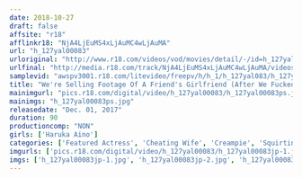 ```yaml
---
date: 2018-10-27
draft: false
affsite: "r18"
afflinkr18: "NjA4LjEuMS4xLjAuMC4wLjAuMA"
url: "h_127yal00083"
urloriginal: "http://www.r18.com/videos/vod/movies/detail/-/id=h_127yal00083"
urlfinal: "http://media.r18.com/track/NjA4LjEuMS4xLjAuMC4wLjAuMA/videos/vod/movies/detail/-/id=h_127yal00083"
samplevid: "awspv3001.r18.com/litevideo/freepv/h/h_1/h_127yal083/h_127yal083_dmb_w.mp4"
title: "We're Selling Footage Of A Friend's Girlfriend (After We Fucked Her) Without Her Permission Haruka Itono"
mainimgurl: "pics.r18.com/digital/video/h_127yal00083/h_127yal00083ps.jpg"
mainimgs: "h_127yal00083ps.jpg"
releasedate: "Dec. 01, 2017"
duration: 90
productioncomp: "NON"
girls: ['Haruka Aino']
categories: ['Featured Actress', 'Cheating Wife', 'Creampie', 'Squirting', 'Gonzo', 'Hi-Def']
imgurls: ['pics.r18.com/digital/video/h_127yal00083/h_127yal00083jp-1.jpg', 'pics.r18.com/digital/video/h_127yal00083/h_127yal00083jp-2.jpg', 'pics.r18.com/digital/video/h_127yal00083/h_127yal00083jp-3.jpg', 'pics.r18.com/digital/video/h_127yal00083/h_127yal00083jp-4.jpg', 'pics.r18.com/digital/video/h_127yal00083/h_127yal00083jp-5.jpg', 'pics.r18.com/digital/video/h_127yal00083/h_127yal00083jp-6.jpg', 'pics.r18.com/digital/video/h_127yal00083/h_127yal00083jp-7.jpg', 'pics.r18.com/digital/video/h_127yal00083/h_127yal00083jp-8.jpg', 'pics.r18.com/digital/video/h_127yal00083/h_127yal00083jp-9.jpg', 'pics.r18.com/digital/video/h_127yal00083/h_127yal00083jp-10.jpg', 'pics.r18.com/digital/video/h_127yal00083/h_127yal00083jp-11.jpg', 'pics.r18.com/digital/video/h_127yal00083/h_127yal00083jp-12.jpg', 'pics.r18.com/digital/video/h_127yal00083/h_127yal00083jp-13.jpg', 'pics.r18.com/digital/video/h_127yal00083/h_127yal00083jp-14.jpg', 'pics.r18.com/digital/video/h_127yal00083/h_127yal00083jp-15.jpg', 'pics.r18.com/digital/video/h_127yal00083/h_127yal00083jp-16.jpg', 'pics.r18.com/digital/video/h_127yal00083/h_127yal00083jp-17.jpg', 'pics.r18.com/digital/video/h_127yal00083/h_127yal00083jp-18.jpg', 'pics.r18.com/digital/video/h_127yal00083/h_127yal00083jp-19.jpg', 'pics.r18.com/digital/video/h_127yal00083/h_127yal00083jp-20.jpg']
imgs: ['h_127yal00083jp-1.jpg', 'h_127yal00083jp-2.jpg', 'h_127yal00083jp-3.jpg', 'h_127yal00083jp-4.jpg', 'h_127yal00083jp-5.jpg', 'h_127yal00083jp-6.jpg', 'h_127yal00083jp-7.jpg', 'h_127yal00083jp-8.jpg', 'h_127yal00083jp-9.jpg', 'h_127yal00083jp-10.jpg', 'h_127yal00083jp-11.jpg', 'h_127yal00083jp-12.jpg', 'h_127yal00083jp-13.jpg', 'h_127yal00083jp-14.jpg', 'h_127yal00083jp-15.jpg', 'h_127yal00083jp-16.jpg', 'h_127yal00083jp-17.jpg', 'h_127yal00083jp-18.jpg', 'h_127yal00083jp-19.jpg', 'h_127yal00083jp-20.jpg']
---
```

